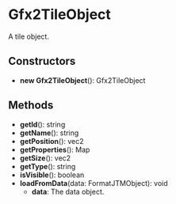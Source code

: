 # Gfx2TileObject

A tile object.
## Constructors
* **new Gfx2TileObject**(): Gfx2TileObject   
## Methods
* **getId**(): string   
* **getName**(): string   
* **getPosition**(): vec2   
* **getProperties**(): Map   
* **getSize**(): vec2   
* **getType**(): string   
* **isVisible**(): boolean   
* **loadFromData**(data: FormatJTMObject): void   
  * **data**: The data object.

